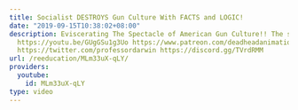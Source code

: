 ```yaml
---
title: Socialist DESTROYS Gun Culture With FACTS and LOGIC!
date: "2019-09-15T10:38:02+08:00"
description: Eviscerating The Spectacle of American Gun Culture!! The spectacle again
  https://youtu.be/GUgGSu1g3Uo https://www.patreon.com/deadheadanimation https://www.instagram.com/re_education.official/?hl=en
  https://twitter.com/professordarwin https://discord.gg/TVrdRMM
url: /reeducation/MLm33uX-qLY/
providers:
  youtube:
    id: MLm33uX-qLY
type: video
---
```

